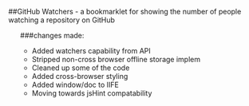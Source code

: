 ##GitHub Watchers - a bookmarklet for showing the number of people watching a repository on GitHub


<ul>
###changes made:
<ul>
<li>Added watchers capability from API</li>
<li>Stripped non-cross browser offline storage implem</li>
<li>Cleaned up some of the code</li>
<li>Added cross-browser styling</li>
<li>Added window/doc to IIFE</li>
<li>Moving towards jsHint compatability</li>
</ul>
</ul>
 
